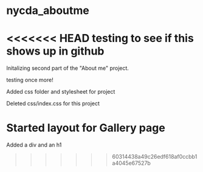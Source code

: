 # nycda_aboutme
<<<<<<< HEAD
testing to see if this shows up in github
=======
Initalizing second part of the "About me" project.

testing once more!

Added css folder and stylesheet for project

Deleted css/index.css for this project

# Started layout for Gallery page

Added a div and an h1 


>>>>>>> 60314438a49c26edf618af0ccbb1a4045e67527b
